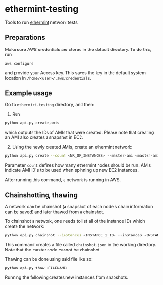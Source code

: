 # ethermint-testing
Tools to run [ethermint](https://github.com/tendermint/ethermint) network tests

## Preparations

Make sure AWS credentials are stored in the default directory. To do this, run

```bash
aws configure
```

and provide your Access key. This saves the key in the default system location in `/home/<user>/.aws/credentials`.

## Example usage

Go to `ethermint-testing` directory, and then:

1. Run 
```bash 
python api.py create_amis
```

which outputs the IDs of AMIs that were created.
Please note that creating an AMI also creates a snapshot in EC2.

2. Using the newly created AMIs, create an ethermint network:

```bash
python api.py create --count <NR_OF_INSTANCES> --master-ami <master-ami-id> --ethermint-node-ami <minion-ami-id>
```

Parameter `count` defines how many ethermint nodes should be run. AMIs indicate AMI ID's to be used when spinning up new EC2 instances.

After running this command, a network is running in AWS.

## Chainshotting, thawing

A network can be chainshot (a snapshot of each node's chain information can be saved) and later thawed from a chainshot.

To chainshot a network, one needs to list all of the instance IDs which create the network:

```bash
python api.py chainshot --instances <INSTANCE_1_ID> --instances <INSTANCE_2_ID> --instances <INSTANCE_3_ID>
```

This command creates a file called `chainshot.json` in the working directory. Note that the master node cannot be chainshot.

Thawing can be done using said file like so:

```bash
python api.py thaw <FILENAME>
```

Running the following creates new instances from snapshots.
